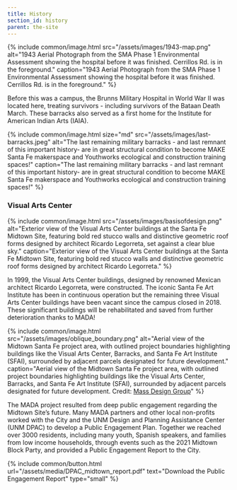 ```yaml
---
title: History
section_id: history
parent: the-site
---
```


{% include common/image.html
  src="/assets/images/1943-map.png"
  alt="1943 Aerial Photograph from the SMA Phase 1 Environmental Assessment showing the hospital before it was finished. Cerrillos Rd. is in the foreground."
  caption="1943 Aerial Photograph from the SMA Phase 1 Environmental Assessment showing the hospital before it was finished. Cerrillos Rd. is in the foreground."
%}

Before this was a campus, the Brunns Military Hospital in World War II was located here, treating survivors - including survivors of the Bataan Death March. These barracks also served as a first home for the Institute for American Indian Arts (IAIA).

{% include common/image.html
  size="md"
  src="/assets/images/last-barracks.jpeg"
  alt="The last remaining military barracks - and last remnant of this important history- are in great structural condition to become MAKE Santa Fe makerspace and Youthworks ecological and construction training spaces!"
  caption="The last remaining military barracks - and last remnant of this important history- are in great structural condition to become MAKE Santa Fe makerspace and Youthworks ecological and construction training spaces!"
%}

### Visual Arts Center

{% include common/image.html
  src="/assets/images/basisofdesign.png"
  alt="Exterior view of the Visual Arts Center buildings at the Santa Fe Midtown Site, featuring bold red stucco walls and distinctive geometric roof forms designed by architect Ricardo Legorreta, set against a clear blue sky."
  caption="Exterior view of the Visual Arts Center buildings at the Santa Fe Midtown Site, featuring bold red stucco walls and distinctive geometric roof forms designed by architect Ricardo Legorreta."
%}

In 1999, the Visual Arts Center buildings, designed by renowned Mexican architect Ricardo Legorreta, were constructed. The iconic Santa Fe Art Institute has been in continuous operation but the remaining three Visual Arts Center buildings have been vacant since the campus closed in 2018. These significant buildings will be rehabilitated and saved from further deterioration thanks to MADA!

{% include common/image.html
  src="/assets/images/oblique_boundary.png"
  alt="Aerial view of the Midtown Santa Fe project area, with outlined project boundaries highlighting buildings like the Visual Arts Center, Barracks, and Santa Fe Art Institute (SFAI), surrounded by adjacent parcels designated for future development."
  caption="Aerial view of the Midtown Santa Fe project area, with outlined project boundaries highlighting buildings like the Visual Arts Center, Barracks, and Santa Fe Art Institute (SFAI), surrounded by adjacent parcels designated for future development. Credit: [Mass Design Group](https://www.instagram.com/massdesigngroup)"
%}

The MADA project resulted from deep public engagement regarding the Midtown Site’s future. Many MADA partners and other local non-profits worked with the City and the UNM Design and Planning Assistance Center (UNM DPAC) to develop a Public Engagement Plan. Together we reached over 3000 residents, including many youth, Spanish speakers, and families from low income households, through events such as the 2021 Midtown Block Party, and provided a Public Engagement Report to the City.

{% include common/button.html url="/assets/media/DPAC_midtown_report.pdf" text="Download the Public Engagement Report" type="small" %}
